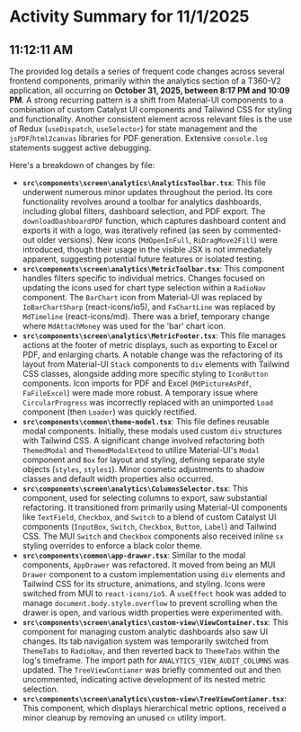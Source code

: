 # Activity Summary for 11/1/2025

## 11:12:11 AM
The provided log details a series of frequent code changes across several frontend components, primarily within the analytics section of a T360-V2 application, all occurring on **October 31, 2025, between 8:17 PM and 10:09 PM**. A strong recurring pattern is a shift from Material-UI components to a combination of custom Catalyst UI components and Tailwind CSS for styling and functionality. Another consistent element across relevant files is the use of Redux (`useDispatch`, `useSelector`) for state management and the `jsPDF`/`html2canvas` libraries for PDF generation. Extensive `console.log` statements suggest active debugging.

Here's a breakdown of changes by file:

*   **`src\components\screen\analytics\AnalyticsToolbar.tsx`**: This file underwent numerous minor updates throughout the period. Its core functionality revolves around a toolbar for analytics dashboards, including global filters, dashboard selection, and PDF export. The `downloadDashboardPDF` function, which captures dashboard content and exports it with a logo, was iteratively refined (as seen by commented-out older versions). New icons (`MdOpenInFull`, `RiDragMove2Fill`) were introduced, though their usage in the visible JSX is not immediately apparent, suggesting potential future features or isolated testing.
*   **`src\components\screen\analytics\MetricToolbar.tsx`**: This component handles filters specific to individual metrics. Changes focused on updating the icons used for chart type selection within a `RadioNav` component. The `BarChart` icon from Material-UI was replaced by `IoBarChartSharp` (react-icons/io5), and `FaChartLine` was replaced by `MdTimeline` (react-icons/md). There was a brief, temporary change where `MdAttachMoney` was used for the 'bar' chart icon.
*   **`src\components\screen\analytics\MetricFooter.tsx`**: This file manages actions at the footer of metric displays, such as exporting to Excel or PDF, and enlarging charts. A notable change was the refactoring of its layout from Material-UI `Stack` components to `div` elements with Tailwind CSS classes, alongside adding more specific styling to `IconButton` components. Icon imports for PDF and Excel (`MdPictureAsPdf`, `FaFileExcel`) were made more robust. A temporary issue where `CircularProgress` was incorrectly replaced with an unimported `Load` component (then `Loader`) was quickly rectified.
*   **`src\components\common\theme-model.tsx`**: This file defines reusable modal components. Initially, these modals used custom `div` structures with Tailwind CSS. A significant change involved refactoring both `ThemedModal` and `ThemedModalExtend` to utilize Material-UI's `Modal` component and `Box` for layout and styling, defining separate style objects (`styles`, `styles1`). Minor cosmetic adjustments to shadow classes and default width properties also occurred.
*   **`src\components\screen\analytics\ColumnsSelector.tsx`**: This component, used for selecting columns to export, saw substantial refactoring. It transitioned from primarily using Material-UI components like `TextField`, `Checkbox`, and `Switch` to a blend of custom Catalyst UI components (`InputBox`, `Switch`, `Checkbox`, `Button`, `Label`) and Tailwind CSS. The MUI `Switch` and `Checkbox` components also received inline `sx` styling overrides to enforce a black color theme.
*   **`src\components\common\app-drawer.tsx`**: Similar to the modal components, `AppDrawer` was refactored. It moved from being an MUI `Drawer` component to a custom implementation using `div` elements and Tailwind CSS for its structure, animations, and styling. Icons were switched from MUI to `react-icons/io5`. A `useEffect` hook was added to manage `document.body.style.overflow` to prevent scrolling when the drawer is open, and various width properties were experimented with.
*   **`src\components\screen\analytics\custom-view\ViewContainer.tsx`**: This component for managing custom analytic dashboards also saw UI changes. Its tab navigation system was temporarily switched from `ThemeTabs` to `RadioNav`, and then reverted back to `ThemeTabs` within the log's timeframe. The import path for `ANALYTICS_VIEW_AUDIT_COLUMNS` was updated. The `TreeViewContianer` was briefly commented out and then uncommented, indicating active development of its nested metric selection.
*   **`src\components\screen\analytics\custom-view\TreeViewContianer.tsx`**: This component, which displays hierarchical metric options, received a minor cleanup by removing an unused `cn` utility import.